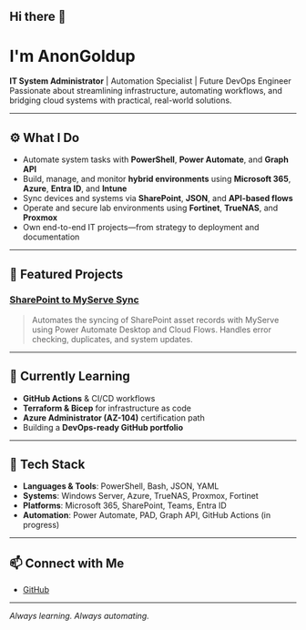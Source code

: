 ## Hi there 👋
# I'm AnonGoldup

**IT System Administrator** | Automation Specialist | Future DevOps Engineer  
Passionate about streamlining infrastructure, automating workflows, and bridging cloud systems with practical, real-world solutions.

---

## ⚙️ What I Do

- Automate system tasks with **PowerShell**, **Power Automate**, and **Graph API**
- Build, manage, and monitor **hybrid environments** using **Microsoft 365**, **Azure**, **Entra ID**, and **Intune**
- Sync devices and systems via **SharePoint**, **JSON**, and **API-based flows**
- Operate and secure lab environments using **Fortinet**, **TrueNAS**, and **Proxmox**
- Own end-to-end IT projects—from strategy to deployment and documentation

---

## 🔧 Featured Projects

### [SharePoint to MyServe Sync](https://github.com/AnonGoldup/sharepoint-myserve-sync)
> Automates the syncing of SharePoint asset records with MyServe using Power Automate Desktop and Cloud Flows. Handles error checking, duplicates, and system updates.

---

## 🧠 Currently Learning

- **GitHub Actions** & CI/CD workflows  
- **Terraform & Bicep** for infrastructure as code  
- **Azure Administrator (AZ-104)** certification path  
- Building a **DevOps-ready GitHub portfolio**

---

## 📁 Tech Stack

- **Languages & Tools**: PowerShell, Bash, JSON, YAML  
- **Systems**: Windows Server, Azure, TrueNAS, Proxmox, Fortinet  
- **Platforms**: Microsoft 365, SharePoint, Teams, Entra ID  
- **Automation**: Power Automate, PAD, Graph API, GitHub Actions (in progress)

---

## 📫 Connect with Me

- [GitHub](https://github.com/AnonGoldup)

---

*Always learning. Always automating.*
<!--
**AnonGoldup/AnonGoldup** is a ✨ _special_ ✨ repository because its `README.md` (this file) appears on your GitHub profile.

Here are some ideas to get you started:

- 🔭 I’m currently working on ...
- 🌱 I’m currently learning ...
- 👯 I’m looking to collaborate on ...
- 🤔 I’m looking for help with ...
- 💬 Ask me about ...
- 📫 How to reach me: ...
- 😄 Pronouns: ...
- ⚡ Fun fact: ...
-->
